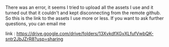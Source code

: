 There was an error, it seems I tried to upload all the assets I use and it turned out that it couldn't and kept disconnecting from the remote github. So this is the link to the assets I use more or less. If you want to ask further questions, you can email me

link : https://drive.google.com/drive/folders/13XvkdfXGvXLfufVwbQK-sntr2JbJZrR8?usp=sharing
